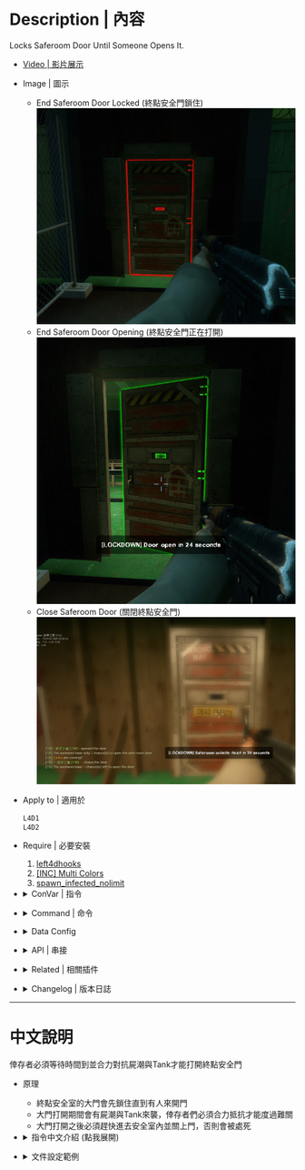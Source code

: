 # Description | 內容
Locks Saferoom Door Until Someone Opens It.

* [Video | 影片展示](https://youtu.be/ayPZ-XUbBkc)

* Image | 圖示
    * End Saferoom Door Locked (終點安全門鎖住)
    <br/>![lockdown_system_l4d_1](image/lockdown_system_l4d_1.jpg)
    * End Saferoom Door Opening (終點安全門正在打開)
    <br/>![lockdown_system_l4d_2](image/lockdown_system_l4d_2.jpg)
    * Close Saferoom Door (關閉終點安全門)
    <br/>![lockdown_system_l4d_3](image/lockdown_system_l4d_3.jpg)

* Apply to | 適用於
    ```
    L4D1
    L4D2
    ```

* Require | 必要安裝
    1. [left4dhooks](https://forums.alliedmods.net/showthread.php?t=321696)
    2. [[INC] Multi Colors](https://github.com/fbef0102/L4D1_2-Plugins/releases/tag/Multi-Colors)
    3. [spawn_infected_nolimit](https://github.com/fbef0102/L4D1_2-Plugins/tree/master/spawn_infected_nolimit)

* <details><summary>ConVar | 指令</summary>

    * cfg/sourcemod/lockdown_system_l4d.cfg
        ```php
        // 0=Plugin off, 1=Plugin on.
        lockdown_system_l4d_enable "1"

        // If 1, Enable saferoom door status Announcements
        lockdown_system_l4d_announce "1"

        // Duration Of Anti-Farm, locks door if tank is on the field
        lockdown_system_l4d_anti-farm_duration "50"

        // Change how Count Down Timer Hint displays. (0: Disable, 1:In chat, 2: In Hint Box, 3: In center text)
        lockdown_system_l4d_count_hint_type "2"

        // Duration Of end saferoom door opening
        lockdown_system_l4d_duration "100"

        // (L4D2) The default value for saferoom door glow range.
        lockdown_system_l4d_glow_range "550"

        // (L4D2) The default glow color for saferoom door when lock. Three values between 0-255 separated by spaces. RGB Color255 - Red Green Blue.
        lockdown_system_l4d_lock_glow_color "255 0 0"

        // Number Of horde mobs to spawn (-1=Infinite horde, 0=Off)
        lockdown_system_l4d_mobs "5"

        // After saferoom door is opened, how many chance can the survivors open the door. (0=Can't open door after close, -1=No limit)
        lockdown_system_l4d_open_chance "2"

        // Time Interval to spawn a tank when door is opening (0=off)
        lockdown_system_l4d_opening_tank_interval "50"

        // After end saferoom door is opened, slay players who are not inside saferoom in seconds. (0=off)
        lockdown_system_l4d_outside_slay_duration "60"

        // What percentage of the ALIVE survivors must assemble near the saferoom door before open. (0=off)
        lockdown_system_l4d_percentage_survivors_near_saferoom "50"

        // How many seconds to lock after opening and closing the saferoom door.
        lockdown_system_l4d_prevent_spam_duration "3.0"

        // If 1, prevent AI survivor from opening and closing the door.
        lockdown_system_l4d_spam_bot_disable "1"

        // If 1, Display a message showing who opened or closed the saferoom door.
        lockdown_system_l4d_spam_hint "1"

        // If 1, Enable Tank Demolition, server will spawn tank after door open 
        lockdown_system_l4d_tank_demolition_after "1"

        // If 1, Enable Tank Demolition, server will spawn tank before door open 
        lockdown_system_l4d_tank_demolition_before "1"

        // 0=Off. 1=Teleport common, special infected if they touch the door inside saferoom when door is opening. (prevent spawning and be stuck inside the saferoom, only works if cvar _type is 2)
        lockdown_system_l4d_teleport "1"

        // Lockdown Type: 0=Random, 1=Improved (opening slowly), 2=Default
        lockdown_system_l4d_type "0"

        // (L4D2) The default glow color for saferoom door when unlock. Three values between 0-255 separated by spaces. RGB Color255 - Red Green Blue.
        lockdown_system_l4d_unlock_glow_color "200 200 200"
        ```
</details>

* <details><summary>Command | 命令</summary>

    None
</details>

* <details><summary>Data Config</summary>

    * [data/lockdown_system_l4d.cfg](data/lockdown_system_l4d.cfg)
        > Manual in this file, click for more details...
</details>

* <details><summary>API | 串接</summary>

    * [lockdown_system_l4d.inc](scripting\include\lockdown_system_l4d.inc)
        ```php
        library name: lockdown_system_l4d
        ```
</details>

* <details><summary>Related | 相關插件</summary>

    1. [end_safedoor_teleport](https://github.com/fbef0102/Game-Private_Plugin/tree/main/L4D_插件/Special_Infected_%E7%89%B9%E6%84%9F/end_safedoor_teleport): Teleport ci/si/tank outside the end saferoom if they spawn inside
        * 如果 普通感染者/特感/Tank 生在終點安全室裡面，則將他們傳送到門前 (避免卡在終點安全室裡面)
    
    2. [l4d_rescue_vehicle_leave_timer](https://github.com/fbef0102/L4D1_2-Plugins/tree/master/l4d_rescue_vehicle_leave_timer): When rescue vehicle arrived and a timer will display how many time left before vehicle leaving. If a player is not on rescue vehicle or zone, slay him
        * 救援來臨之後，未在時間內上救援載具逃亡的玩家將處死
    
    3. [antisaferoomdooropen](https://github.com/fbef0102/Game-Private_Plugin/tree/main/L4D_插件/Survivor_%E4%BA%BA%E9%A1%9E/antisaferoomdooropen): Start Saferoom door anti open + teleport survivor back to safe area when leaving out saferoom until certain time pass
        * 起始安全室的安全門將會鎖住直到時間結束 + 沒有安全門的關卡一旦離開安全區域會傳送回起始安全區域
    
    4. [Saferoom Lock Scavenge by Earendil](https://forums.alliedmods.net/showthread.php?p=2750321): Players must complete a small scavenge event to unlock the saferoom
        * 必須罐汽油桶才能解鎖安全門
</details>

* <details><summary>Changelog | 版本日誌</summary>

    * v6.1 (2024-12-28)
        * Update cvars
        * Update data file

    * v6.0 (2024-10-26)
        * Add API

    * v5.9 (2024-5-1)
        * Make tank leave stasis when spawn during door opening

    * v5.7 (2024-2-4)
        * Update Cvars

    * v5.6 (2024-1-27)
        * Delete Gamedata
        * Require <spawn_infected_nolimit>

    * v5.5 (2023-6-20)
        * Require lef4dhooks v1.33 or above
        * Fixed bot unable to open and close normal door on the whole map.

    * v5.2
        * [AlliedModder Post](https://forums.alliedmods.net/showpost.php?p=2712869&postcount=54)
        * Remake Code
        * ProdigySim's method for indirectly getting signatures added, created the whole code for indirectly getting signatures so the plugin can now withstand most updates to L4D2! (Thanks to [Shadowysn](https://forums.alliedmods.net/showthread.php?t=320849) and [ProdigySim](https://github.com/ProdigySim/DirectInfectedSpawn))
        * Update L4D2 "The Last Stand" gamedata
        * Translation support
        * Workng in L4D2 "The Last Stand" Map
        * Replace Left 4 Downtown 2 extension with Left 4 DHooks Direct
        * Remove Convar "Lockdown_system-l4d(2)_menu".
        * fixed plugin not working in versus.
        * Percentage of the ALIVE survivors must assemble near the saferoom door before open. (prevent rushing players)
        * display who open/close the door
        * spawn a tank before door open
        * spawn multi tanks after door open
        * keep spawning a tank when door is opening (players will not feel boring)
        * display a message showing who opened or closed the saferoom door. (everyone will know who spamming the door)
        * after Safe room door is opened, set a timer to count down. Slay players who still are not inside the saferoom. (prevent cowards)
        * when door is opening, if any common or infected spawns inside the saferoom, teleport them outside. (prevent being stuck inside the saferoom)
        * stop AI survivor from opening and closing the door. (prevent stupid bots from spamming the door)
        * Set the door glow color
        * Seconds to lock door after opening and closing the saferoom door.
        * after saferoom door is opened, how many chance can the survivors open the door. (stop noobs from playing the doors)
        * Made compatible with the "Saferoom Lock: Scavenge" plugin version 1.2.2+ by Earendil.
        
    * v1.7
        * [Original Post by cravenge](https://forums.alliedmods.net/showthread.php?t=281305)
</details>

- - - -
# 中文說明
倖存者必須等待時間到並合力對抗屍潮與Tank才能打開終點安全門

* 原理
    * 終點安全室的大門會先鎖住直到有人來開門
    * 大門打開期間會有屍潮與Tank來襲，倖存者們必須合力抵抗才能度過難關
    * 大門打開之後必須趕快進去安全室內並關上門，否則會被處死

* <details><summary>指令中文介紹 (點我展開)</summary>

    * cfg/sourcemod/lockdown_system_l4d.cfg
        ```php
        // 0=關閉插件, 1=啟動插件
        lockdown_system_l4d_enable "1"

        // 為1時, 顯示終點安全室大門的狀態
        lockdown_system_l4d_announce "1"

        // 當有人開門並且有Tank在場時，必須等待50秒或者殺死Tank <= 避免略過tank不殺死直衝終點
        lockdown_system_l4d_anti-farm_duration "50"

        // 開門倒數計時該如何顯示? (0: 不顯示, 1: 聊天視窗, 2: 下方黑底白字, 3: 螢幕中央)
        lockdown_system_l4d_count_hint_type "2"

        // 終點安全室大門開啟時間
        lockdown_system_l4d_duration "100"

        // (L4D2) 終點安全室大門發光的範圍
        lockdown_system_l4d_glow_range "550"

        // (L4D2) 終點安全室大門鎖住狀態的光圈顏色
        lockdown_system_l4d_lock_glow_color "255 0 0"

        // (L4D2) 終點安全室大門解鎖狀態的光圈顏色
        lockdown_system_l4d_unlock_glow_color "200 200 200"

        // 終點安全室大門開啟期間屍潮生成的數量 (-1=無限屍潮, 0=不要生成屍潮)
        lockdown_system_l4d_mobs "5"

        // 終點安全室大門開啟之後，倖存者只有兩次機會能再度打開大門. (0=關閉之後不能再打開, -1=無限制) <= 不給傻B機會
        lockdown_system_l4d_open_chance "2"

        // 終點安全室大門開啟期間，每50秒生成一隻Tank (0=不生成)
        lockdown_system_l4d_opening_tank_interval "50"

        // 終點安全室大門開啟之後經過60秒，如果還有倖存者逗留在門外，將處死 (0=關閉) <= 避免傻B在外面逗留
        lockdown_system_l4d_outside_slay_duration "60"

        // 必須隊內存活的倖存者們有50%的人集合在安全室附近，才能打開大門 (0=關閉)  <= 避免傻B一個人拋棄隊伍抵達安全室
        lockdown_system_l4d_percentage_survivors_near_saferoom "50"

        // 開關門之後鎖住3秒鐘，任何人不得開關門 <= 避免傻B在玩門
        lockdown_system_l4d_prevent_spam_duration "3.0"

        // 為1時, 禁止Bot開門與關門
        lockdown_system_l4d_spam_bot_disable "1"

        // 為1時, 顯示哪位玩家開關門.  <= 可以知道誰是兇手開門
        lockdown_system_l4d_spam_hint "1"

        // 為1時, 大門開啟之後，生成大量的Tank
        lockdown_system_l4d_tank_demolition_after "1"

        // 為1時, 大門開啟之前，生成一隻Tank
        lockdown_system_l4d_tank_demolition_before "1"

        // 0=關閉. 1=大門開啟期間，安全室內的普通感染者與特感碰到門會傳送到門外 (避免他們都生在室內卡住, 只有_type指令是2才會運作)
        lockdown_system_l4d_teleport "1"

        // 終點安全室大門開啟方式: 0=隨機, 1=緩慢地打開, 2=預設
        lockdown_system_l4d_type "0"
        ```
</details>

* <details><summary>文件設定範例</summary>

    * [data/lockdown_system_l4d.cfg](data/lockdown_system_l4d.cfg)
        > 內有中文說明，可點擊查看
</details>